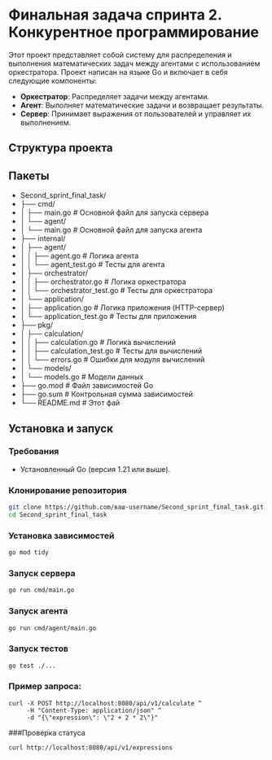 # Финальная задача спринта 2. Конкурентное программирование
Этот проект представляет собой систему для распределения и выполнения математических задач между агентами с использованием оркестратора. Проект написан на языке Go и включает в себя следующие компоненты:

- **Оркестратор**: Распределяет задачи между агентами.
- **Агент**: Выполняет математические задачи и возвращает результаты.
- **Сервер**: Принимает выражения от пользователей и управляет их выполнением.

## Структура проекта

## Пакеты
- Second_sprint_final_task/
- ├── cmd/
- │ ├── main.go # Основной файл для запуска сервера
- │ └── agent/
- │ └── main.go # Основной файл для запуска агента
- ├── internal/
- │ ├── agent/
- │ │ ├── agent.go # Логика агента
- │ │ └── agent_test.go # Тесты для агента
- │ ├── orchestrator/
- │ │ ├── orchestrator.go # Логика оркестратора
- │ │ └── orchestrator_test.go # Тесты для оркестратора
- │ └── application/
- │ ├── application.go # Логика приложения (HTTP-сервер)
- │ └── application_test.go # Тесты для приложения
- ├── pkg/
- │ ├── calculation/
- │ │ ├── calculation.go # Логика вычислений
- │ │ ├── calculation_test.go # Тесты для вычислений
- │ │ └── errors.go # Ошибки для модуля вычислений
- │ └── models/ 
- │ └── models.go # Модели данных 
- ├── go.mod # Файл зависимостей Go 
- ├── go.sum # Контрольная сумма зависимостей 
- └── README.md # Этот фай
  




## Установка и запуск

### Требования
- Установленный Go (версия 1.21 или выше).

### Клонирование репозитория
```bash
git clone https://github.com/ваш-username/Second_sprint_final_task.git
cd Second_sprint_final_task
```


### Установка зависимостей
```bash
go mod tidy
```

### Запуск сервера
```bash
go run cmd/main.go
```

### Запуск агента
```bash
go run cmd/agent/main.go
```

### Запуск тестов
```bash
go test ./...
```



### Пример запроса:
```
curl -X POST http://localhost:8080/api/v1/calculate ^
     -H "Content-Type: application/json" ^
     -d "{\"expression\": \"2 + 2 * 2\"}"
```
###Проверка статуса
```
curl http://localhost:8080/api/v1/expressions
```
